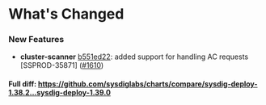 # What's Changed

### New Features
- **cluster-scanner** [b551ed22](https://github.com/sysdiglabs/charts/commit/b551ed22df79ef9c52ff7deefe1e6d8e0de68d4d): added support for handling AC requests [SSPROD-35871] ([#1610](https://github.com/sysdiglabs/charts/issues/1610))
#### Full diff: https://github.com/sysdiglabs/charts/compare/sysdig-deploy-1.38.2...sysdig-deploy-1.39.0

